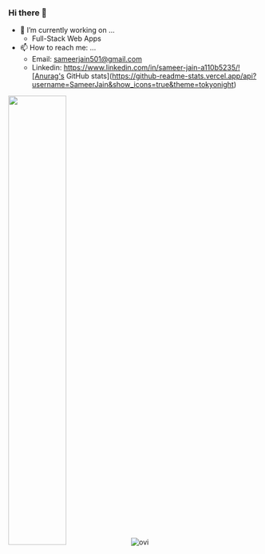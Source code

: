 ### Hi there 👋
- 🔭 I’m currently working on ...
  - Full-Stack Web Apps
- 📫 How to reach me: ...
  - Email: sameerjain501@gmail.com
  - Linkedin: https://www.linkedin.com/in/sameer-jain-a110b5235/![Anurag's GitHub stats](https://github-readme-stats.vercel.app/api?username=SameerJain&show_icons=true&theme=tokyonight) 

<img src="https://github-readme-streak-stats.herokuapp.com/?user=SameerJain&theme=tokyonight" width="48%" > 

<img src="https://github-readme-stats.vercel.app/api/top-langs?username=SameerJain&show_icons=true&locale=en&layout=compact&theme=tokyonight" alt="ovi" />

<!--
**SameerJain/SameerJain** is a ✨ _special_ ✨ repository because its `README.md` (this file) appears on your GitHub profile.

Here are some ideas to get you started:

- 
- 
- 👯 I’m looking to collaborate on ...
- 🤔 I’m looking for help with ...
- 💬 Ask me about ...

- 😄 Pronouns: ...
- ⚡ Fun fact: ...
-->
